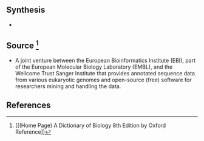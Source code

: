 ## Synthesis
- 
## Source [^1]
- A joint venture between the European Bioinformatics Institute (EBI), part of the European Molecular Biology Laboratory (EMBL), and the Wellcome Trust Sanger Institute that provides annotated sequence data from various eukaryotic genomes and open-source (free) software for researchers mining and handling the data.
## References

[^1]: [[(Home Page) A Dictionary of Biology 8th Edition by Oxford Reference]]